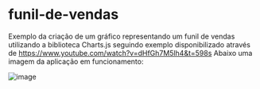 # funil-de-vendas
Exemplo da criação de um gráfico representando um funil de vendas utilizando a biblioteca Charts.js seguindo exemplo disponibilizado através de https://www.youtube.com/watch?v=dHfGh7M5lh4&t=598s 
Abaixo uma imagem da aplicação em funcionamento:

![image](https://user-images.githubusercontent.com/67706272/209852092-7867071b-5366-4494-a8f4-5df279e686a5.png)

